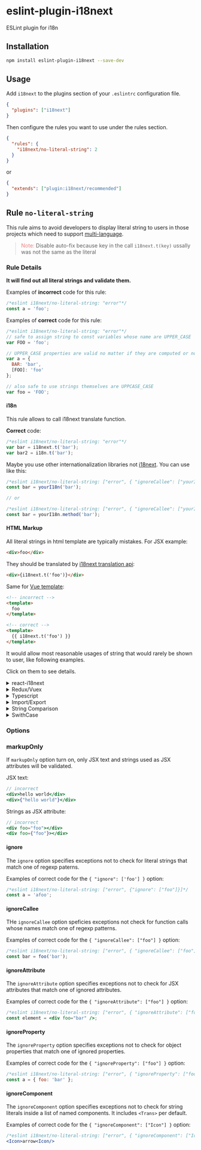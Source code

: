 # eslint-plugin-i18next

ESLint plugin for i18n

## Installation

```bash
npm install eslint-plugin-i18next --save-dev
```

## Usage

Add `i18next` to the plugins section of your `.eslintrc` configuration file.

```json
{
  "plugins": ["i18next"]
}
```

Then configure the rules you want to use under the rules section.

```json
{
  "rules": {
    "i18next/no-literal-string": 2
  }
}
```

or

```json
{
  "extends": ["plugin:i18next/recommended"]
}
```

## Rule `no-literal-string`

This rule aims to avoid developers to display literal string to users
in those projects which need to support [multi-language](https://www.i18next.com/).

> <span style="color: lightcoral">Note:</span> Disable auto-fix because key in the call `i18next.t(key)` ussally was not the same as the literal

### Rule Details

**It will find out all literal strings and validate them.**

Examples of **incorrect** code for this rule:

```js
/*eslint i18next/no-literal-string: "error"*/
const a = 'foo';
```

Examples of **correct** code for this rule:

```js
/*eslint i18next/no-literal-string: "error"*/
// safe to assign string to const variables whose name are UPPER_CASE
var FOO = 'foo';

// UPPER_CASE properties are valid no matter if they are computed or not
var a = {
  BAR: 'bar',
  [FOO]: 'foo'
};

// also safe to use strings themselves are UPPCASE_CASE
var foo = 'FOO';
```

#### i18n

This rule allows to call i18next translate function.

**Correct** code:

```js
/*eslint i18next/no-literal-string: "error"*/
var bar = i18next.t('bar');
var bar2 = i18n.t('bar');
```

Maybe you use other internationalization libraries
not [i18next](https://www.i18next.com/). You can use like this:

```js
/*eslint i18next/no-literal-string: ["error", { "ignoreCallee": ["yourI18n"] }]*/
const bar = yourI18n('bar');

// or

/*eslint i18next/no-literal-string: ["error", { "ignoreCallee": ["yourI18n.method"] }]*/
const bar = yourI18n.method('bar');
```

#### HTML Markup

All literal strings in html template are typically mistakes. For JSX example:

```HTML
<div>foo</div>
```

They should be translated by [i18next translation api](https://www.i18next.com/):

```HTML
<div>{i18next.t('foo')}</div>
```

Same for [Vue template](https://vuejs.org/v2/guide/syntax.html):

```HTML
<!-- incorrect -->
<template>
  foo
</template>

<!-- correct -->
<template>
  {{ i18next.t('foo') }}
</template>
```

It would allow most reasonable usages of string that would rarely be shown to user, like following examples.

Click on them to see details.

<details>
<summary>
react-i18next
</summary>

This plugin are compatible with [react-i18next](https://react.i18next.com/)

```tsx
// correct
<Trans>
  <span>bar</span>
</Trans>
```

</details>

<details>
<summary>
Redux/Vuex
</summary>

This rule also works with those state managers like
[Redux](https://redux.js.org/) and [Vuex](https://vuex.vuejs.org/).

**Correct** code:

```js
var bar = store.dispatch('bar');
var bar2 = store.commit('bar');
```

</details>

<details>
<summary>
Typescript
</summary>

This plugin would not complain on those reasonable usages of string.

The following cases are considered as **correct**:

```typescript
var a: Type['member'];
var a: Omit<T, 'key'>;
enum E {
  A = 1
}
var a = E['A'];
var a: { t: 'button' } = { t: 'button' };
var a: 'abc' | 'name' = 'abc';
```

We require type information to work properly, so you need to add some options in your `.eslintrc`:

```js
  "parserOptions": {
    // path of your tsconfig.json
    "project": "./tsconfig.json"
  }
```

See
[here](https://github.com/typescript-eslint/typescript-eslint/tree/master/packages/eslint-plugin#usage)
for more deteils.

</details>

<details>

<summary>
Import/Export
</summary>

The following cases are **allowed**:

```typescript
import mod from 'm';
import('mod');
require('mod');

export { named } from 'm';
export * from 'm';
```

</details>

<details>
<summary>
String Comparison
</summary>

String comparison is fine.

```typescript
// correct
name === 'Android' || name === 'iOS';
```

</details>

<details>
<summary>
SwithCase
</summary>

Skip switchcase statement:

```typescript
// correct
switch (type) {
  case 'foo':
    break;
  case 'bar':
    break;
}
```

</details>

### Options

### markupOnly

If `markupOnly` option turn on, only JSX text and strings used as JSX attributes will be validated.

JSX text:

```jsx
// incorrect
<div>hello world</div>
<div>{"hello world"}</div>
```

Strings as JSX attribute:

```jsx
// incorrect
<div foo="foo"></div>
<div foo={"foo"}></div>
```

#### ignore

The `ignore` option specifies exceptions not to check for
literal strings that match one of regexp paterns.

Examples of correct code for the `{ "ignore": ['foo'] }` option:

```js
/*eslint i18next/no-literal-string: ["error", {"ignore": ["foo"]}]*/
const a = 'afoo';
```

#### ignoreCallee

THe `ignoreCallee` option speficies exceptions not check for
function calls whose names match one of regexp patterns.

Examples of correct code for the `{ "ignoreCallee": ["foo"] }` option:

```js
/*eslint i18next/no-literal-string: ["error", { "ignoreCallee": ["foo"] }]*/
const bar = foo('bar');
```

#### ignoreAttribute

The `ignoreAttribute` option specifies exceptions not to check for JSX attributes that match one of ignored attributes.

Examples of correct code for the `{ "ignoreAttribute": ["foo"] }` option:

```jsx
/*eslint i18next/no-literal-string: ["error", { "ignoreAttribute": ["foo"] }]*/
const element = <div foo="bar" />;
```

#### ignoreProperty

The `ignoreProperty` option specifies exceptions not to check for object properties that match one of ignored properties.

Examples of correct code for the `{ "ignoreProperty": ["foo"] }` option:

```jsx
/*eslint i18next/no-literal-string: ["error", { "ignoreProperty": ["foo"] }]*/
const a = { foo: 'bar' };
```

#### ignoreComponent

The `ignoreComponent` option specifies exceptions not to check for string literals inside a list of named components. It includes `<Trans>` per default.

Examples of correct code for the `{ "ignoreComponent": ["Icon"] }` option:

```jsx
/*eslint i18next/no-literal-string: ["error", { "ignoreComponent": ["Icon"] }]*/
<Icon>arrow<Icon/>
```
